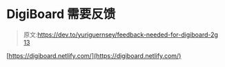# DigiBoard 需要反馈

> 原文:[https://dev.to/yuriguernsey/feedback-needed-for-digiboard-2g 13](https://dev.to/yuriguernsey/feedback-needed-for-digiboard---2g13)

[https://digiboard.netlify.com/](https://digiboard.netlify.com/)